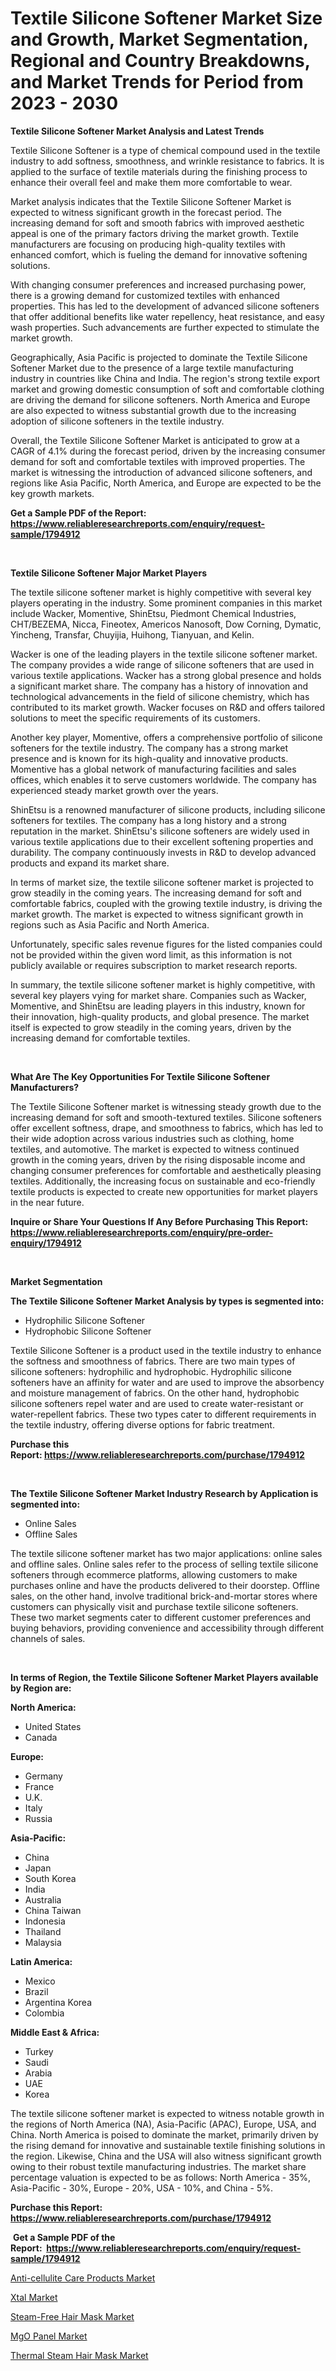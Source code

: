 <p><h1>Textile Silicone Softener Market Size and Growth, Market Segmentation, Regional and Country Breakdowns, and Market Trends for Period from 2023 -  2030</h1></p><p><strong>Textile Silicone Softener Market Analysis and Latest Trends</strong></p>
<p><p>Textile Silicone Softener is a type of chemical compound used in the textile industry to add softness, smoothness, and wrinkle resistance to fabrics. It is applied to the surface of textile materials during the finishing process to enhance their overall feel and make them more comfortable to wear.</p><p>Market analysis indicates that the Textile Silicone Softener Market is expected to witness significant growth in the forecast period. The increasing demand for soft and smooth fabrics with improved aesthetic appeal is one of the primary factors driving the market growth. Textile manufacturers are focusing on producing high-quality textiles with enhanced comfort, which is fueling the demand for innovative softening solutions.</p><p>With changing consumer preferences and increased purchasing power, there is a growing demand for customized textiles with enhanced properties. This has led to the development of advanced silicone softeners that offer additional benefits like water repellency, heat resistance, and easy wash properties. Such advancements are further expected to stimulate the market growth.</p><p>Geographically, Asia Pacific is projected to dominate the Textile Silicone Softener Market due to the presence of a large textile manufacturing industry in countries like China and India. The region's strong textile export market and growing domestic consumption of soft and comfortable clothing are driving the demand for silicone softeners. North America and Europe are also expected to witness substantial growth due to the increasing adoption of silicone softeners in the textile industry.</p><p>Overall, the Textile Silicone Softener Market is anticipated to grow at a CAGR of 4.1% during the forecast period, driven by the increasing consumer demand for soft and comfortable textiles with improved properties. The market is witnessing the introduction of advanced silicone softeners, and regions like Asia Pacific, North America, and Europe are expected to be the key growth markets.</p></p>
<p><strong>Get a Sample PDF of the Report:&nbsp; <a href="https://www.reliableresearchreports.com/enquiry/request-sample/1794912">https://www.reliableresearchreports.com/enquiry/request-sample/1794912</a></strong></p>
<p>&nbsp;</p>
<p><strong>Textile Silicone Softener Major Market Players</strong></p>
<p><p>The textile silicone softener market is highly competitive with several key players operating in the industry. Some prominent companies in this market include Wacker, Momentive, ShinEtsu, Piedmont Chemical Industries, CHT/BEZEMA, Nicca, Fineotex, Americos Nanosoft, Dow Corning, Dymatic, Yincheng, Transfar, Chuyijia, Huihong, Tianyuan, and Kelin.</p><p>Wacker is one of the leading players in the textile silicone softener market. The company provides a wide range of silicone softeners that are used in various textile applications. Wacker has a strong global presence and holds a significant market share. The company has a history of innovation and technological advancements in the field of silicone chemistry, which has contributed to its market growth. Wacker focuses on R&D and offers tailored solutions to meet the specific requirements of its customers.</p><p>Another key player, Momentive, offers a comprehensive portfolio of silicone softeners for the textile industry. The company has a strong market presence and is known for its high-quality and innovative products. Momentive has a global network of manufacturing facilities and sales offices, which enables it to serve customers worldwide. The company has experienced steady market growth over the years.</p><p>ShinEtsu is a renowned manufacturer of silicone products, including silicone softeners for textiles. The company has a long history and a strong reputation in the market. ShinEtsu's silicone softeners are widely used in various textile applications due to their excellent softening properties and durability. The company continuously invests in R&D to develop advanced products and expand its market share.</p><p>In terms of market size, the textile silicone softener market is projected to grow steadily in the coming years. The increasing demand for soft and comfortable fabrics, coupled with the growing textile industry, is driving the market growth. The market is expected to witness significant growth in regions such as Asia Pacific and North America.</p><p>Unfortunately, specific sales revenue figures for the listed companies could not be provided within the given word limit, as this information is not publicly available or requires subscription to market research reports.</p><p>In summary, the textile silicone softener market is highly competitive, with several key players vying for market share. Companies such as Wacker, Momentive, and ShinEtsu are leading players in this industry, known for their innovation, high-quality products, and global presence. The market itself is expected to grow steadily in the coming years, driven by the increasing demand for comfortable textiles.</p></p>
<p>&nbsp;</p>
<p><strong>What Are The Key Opportunities For Textile Silicone Softener Manufacturers?</strong></p>
<p><p>The Textile Silicone Softener market is witnessing steady growth due to the increasing demand for soft and smooth-textured textiles. Silicone softeners offer excellent softness, drape, and smoothness to fabrics, which has led to their wide adoption across various industries such as clothing, home textiles, and automotive. The market is expected to witness continued growth in the coming years, driven by the rising disposable income and changing consumer preferences for comfortable and aesthetically pleasing textiles. Additionally, the increasing focus on sustainable and eco-friendly textile products is expected to create new opportunities for market players in the near future.</p></p>
<p><strong>Inquire or Share Your Questions If Any Before Purchasing This Report: <a href="https://www.reliableresearchreports.com/enquiry/pre-order-enquiry/1794912">https://www.reliableresearchreports.com/enquiry/pre-order-enquiry/1794912</a></strong></p>
<p>&nbsp;</p>
<p><strong>Market Segmentation</strong></p>
<p><strong>The Textile Silicone Softener Market Analysis by types is segmented into:</strong></p>
<p><ul><li>Hydrophilic Silicone Softener</li><li>Hydrophobic Silicone Softener</li></ul></p>
<p><p>Textile Silicone Softener is a product used in the textile industry to enhance the softness and smoothness of fabrics. There are two main types of silicone softeners: hydrophilic and hydrophobic. Hydrophilic silicone softeners have an affinity for water and are used to improve the absorbency and moisture management of fabrics. On the other hand, hydrophobic silicone softeners repel water and are used to create water-resistant or water-repellent fabrics. These two types cater to different requirements in the textile industry, offering diverse options for fabric treatment.</p></p>
<p><strong>Purchase this Report:&nbsp;<a href="https://www.reliableresearchreports.com/purchase/1794912">https://www.reliableresearchreports.com/purchase/1794912</a></strong></p>
<p>&nbsp;</p>
<p><strong>The Textile Silicone Softener Market Industry Research by Application is segmented into:</strong></p>
<p><ul><li>Online Sales</li><li>Offline Sales</li></ul></p>
<p><p>The textile silicone softener market has two major applications: online sales and offline sales. Online sales refer to the process of selling textile silicone softeners through ecommerce platforms, allowing customers to make purchases online and have the products delivered to their doorstep. Offline sales, on the other hand, involve traditional brick-and-mortar stores where customers can physically visit and purchase textile silicone softeners. These two market segments cater to different customer preferences and buying behaviors, providing convenience and accessibility through different channels of sales.</p></p>
<p>&nbsp;</p>
<p><strong>In terms of Region, the Textile Silicone Softener Market Players available by Region are:</strong></p>
<p>
    <p> <strong> North America: </strong>
        <ul>
            <li>United States</li>
            <li>Canada</li>
        </ul>
        </p> 
    <p> <strong> Europe: </strong>
        <ul>
            <li>Germany</li>
            <li>France</li>
            <li>U.K.</li>
            <li>Italy</li>
            <li>Russia</li>
        </ul>
        </p> 
    <p> <strong> Asia-Pacific: </strong>
        <ul>
            <li>China</li>
            <li>Japan</li>
            <li>South Korea</li>
            <li>India</li>
            <li>Australia</li>
            <li>China Taiwan</li>
            <li>Indonesia</li>
            <li>Thailand</li>
            <li>Malaysia</li>
        </ul>
        </p> 
    <p> <strong> Latin America: </strong>
        <ul>
            <li>Mexico</li>
            <li>Brazil</li>
            <li>Argentina Korea</li>
            <li>Colombia</li>
        </ul>
        </p> 
    <p> <strong> Middle East & Africa: </strong>
        <ul>
            <li>Turkey</li>
            <li>Saudi</li>
            <li>Arabia</li>
            <li>UAE</li>
            <li>Korea</li>
        </ul>
    </p>
    </p>
<p><p>The textile silicone softener market is expected to witness notable growth in the regions of North America (NA), Asia-Pacific (APAC), Europe, USA, and China. North America is poised to dominate the market, primarily driven by the rising demand for innovative and sustainable textile finishing solutions in the region. Likewise, China and the USA will also witness significant growth owing to their robust textile manufacturing industries. The market share percentage valuation is expected to be as follows: North America - 35%, Asia-Pacific - 30%, Europe - 20%, USA - 10%, and China - 5%.</p></p>
<p><strong>Purchase this Report: <a href="https://www.reliableresearchreports.com/purchase/1794912">https://www.reliableresearchreports.com/purchase/1794912</a></strong></p>
<p>&nbsp;<strong>Get a Sample PDF of the Report:&nbsp;&nbsp;<a href="https://www.reliableresearchreports.com/enquiry/request-sample/1794912">https://www.reliableresearchreports.com/enquiry/request-sample/1794912</a></strong></p>
<p><strong></strong></p>
<p><p><a href="https://medium.com/@giannicrona/anti-cellulite-care-products-market-size-and-market-trends-complete-industry-overview-2023-to-9fafc1f52af5">Anti-cellulite Care Products Market</a></p><p><a href="https://github.com/melchekhinf/Market-Research-Report-List-1/blob/main/xtal-market.md">Xtal Market</a></p><p><a href="https://medium.com/@joelstrosin1928/decoding-steam-free-hair-mask-market-metrics-market-share-trends-and-growth-patterns-1e649c606c1a">Steam-Free Hair Mask Market</a></p><p><a href="https://github.com/merzlyukov93/Market-Research-Report-List-1/blob/main/mgo-panel-market.md">MgO Panel Market</a></p><p><a href="https://medium.com/@ursulastark1/thermal-steam-hair-mask-market-exploring-market-share-market-trends-and-future-growth-3a4c22c72a64">Thermal Steam Hair Mask Market</a></p></p>